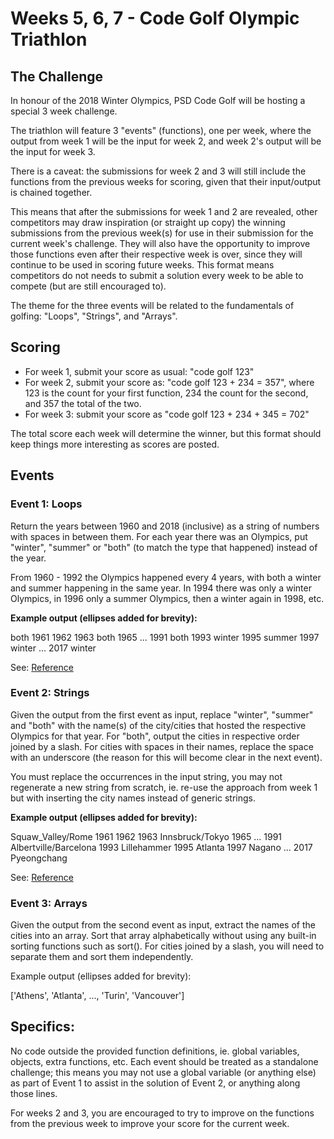 # Weeks 5, 6, 7 - Code Golf Olympic Triathlon

## The Challenge

In honour of the 2018 Winter Olympics, PSD Code Golf will be hosting a special 3 week challenge.

The triathlon will feature 3 "events" (functions), one per week, where the output from week 1 will be the input for week 2, and week 2's output will be the input for week 3.

There is a caveat: the submissions for week 2 and 3 will still include the functions from the previous weeks for scoring, given that their input/output is chained together.

This means that after the submissions for week 1 and 2 are revealed, other competitors may draw inspiration (or straight up copy) the winning submissions from the previous week(s) for use in their submission for the current week's challenge. They will also have the opportunity to improve those functions even after their respective week is over, since they will continue to be used in scoring future weeks. This format means competitors do not needs to submit a solution every week to be able to compete (but are still encouraged to).

The theme for the three events will be related to the fundamentals of golfing: "Loops", "Strings", and "Arrays".

## Scoring

* For week 1, submit your score as usual: "code golf 123"
* For week 2, submit your score as: "code golf 123 + 234 = 357", where 123 is the count for your first function, 234 the count for the second, and 357 the total of the two.
* For week 3: submit your score as "code golf 123 + 234 + 345 = 702"

The total score each week will determine the winner, but this format should keep things more interesting as scores are posted.

## Events

### Event 1: Loops

Return the years between 1960 and 2018 (inclusive) as a string of numbers with spaces in between them. For each year there was an Olympics, put "winter", "summer" or "both" (to match the type that happened) instead of the year.

From 1960 - 1992 the Olympics happened every 4 years, with both a winter and summer happening in the same year. In 1994 there was only a winter Olympics, in 1996 only a summer Olympics, then a winter again in 1998, etc.

**Example output (ellipses added for brevity):**

both 1961 1962 1963 both 1965 ... 1991 both 1993 winter 1995 summer 1997 winter ... 2017 winter

See: [Reference](https://en.wikipedia.org/wiki/List_of_Olympic_Games_host_cities)

### Event 2: Strings

Given the output from the first event as input, replace "winter", "summer" and "both" with the name(s) of the city/cities that hosted the respective Olympics for that year. For "both", output the cities in respective order joined by a slash. For cities with spaces in their names, replace the space with an underscore (the reason for this will become clear in the next event).

You must replace the occurrences in the input string, you may not regenerate a new string from scratch, ie. re-use the approach from week 1 but with inserting the city names instead of generic strings.

**Example output (ellipses added for brevity):**

Squaw_Valley/Rome 1961 1962 1963 Innsbruck/Tokyo 1965 ... 1991 Albertville/Barcelona 1993 Lillehammer 1995 Atlanta 1997 Nagano ... 2017 Pyeongchang

See: [Reference](https://en.wikipedia.org/wiki/List_of_Olympic_Games_host_cities)

### Event 3: Arrays

Given the output from the second event as input, extract the names of the cities into an array. Sort that array alphabetically without using any built-in sorting functions such as sort(). For cities joined by a slash, you will need to separate them and sort them independently.

Example output (ellipses added for brevity):

['Athens', 'Atlanta', ..., 'Turin', 'Vancouver']

## Specifics:

No code outside the provided function definitions, ie. global variables, objects, extra functions, etc. Each event should be treated as a standalone challenge; this means you may not use a global variable (or anything else) as part of Event 1 to assist in the solution of Event 2, or anything along those lines.

For weeks 2 and 3, you are encouraged to try to improve on the functions from the previous week to improve your score for the current week.
